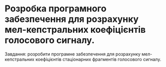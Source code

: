 # Розробка програмного забезпечення для розрахунку мел-кепстральних коефіцієнтів голосового сигналу.
Завдання: розробити програмне забезпечення для розрахунку мел-кепстральних коефіцієнтів стаціонарних фрагментів голосового сигналу.
